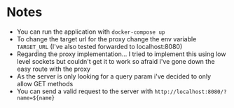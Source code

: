 # Notes

- You can run the application with `docker-compose up`
- To change the target url for the proxy change the env variable `TARGET_URL` (I've also tested forwarded to localhost:8080)
- Regarding the proxy implementation... I tried to implement this using low level sockets but couldn't get it to work 
  so afraid I've gone down the easy route with the proxy 
- As the server is only looking for a query param i've decided to only allow GET methods
- You can send a valid request to the server with `http://localhost:8080/?name=${name}`
